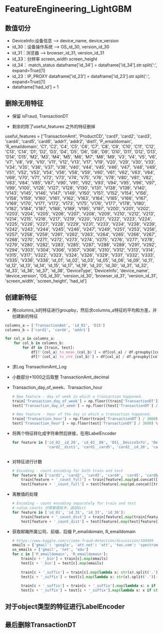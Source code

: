 # FeatureEngineering_LightGBM



## 数值切分

+ DeviceInfo:设备信息 -->  device_name, device_version
+ id_30：设备操作系统  -->  OS_id_30, version_id_30
+ id_31：浏览器  -->  browser_id_31, version_id_31
+ id_33：分辨率      screen_width      screen_height
+ id_34： match_status          dataframe['id_34'] = dataframe['id_34'].str.split(':', expand=True)[1]
+ id_23：IP_PROXY                   dataframe['id_23'] = dataframe['id_23'].str.split(':', expand=True)[1]
+ dataframe['had_id'] = 1

## 删除无用特征

+ 保留 isFraud, TransactionDT

+ 剩余的除了useful_features 之外的特征删掉

useful_features = ['TransactionAmt', 'ProductCD', 'card1', 'card2', 'card3', 'card4', 'card5', 'card6', 'addr1', 'addr2', 'dist1',
                   'P_emaildomain', 'R_emaildomain', 'C1', 'C2', 'C4', 'C5', 'C6', 'C7', 'C8', 'C9', 'C10', 'C11', 'C12', 'C13',
                   'C14', 'D1', 'D2', 'D3', 'D4', 'D5', 'D6', 'D8', 'D9', 'D10', 'D11', 'D12', 'D13', 'D14', 'D15', 'M2', 'M3',
                   'M4', 'M5', 'M6', 'M7', 'M8', 'M9', 'V3', 'V4', 'V5', 'V6', 'V7', 'V8', 'V9', 'V10', 'V11', 'V12', 'V13', 'V17',
                   'V19', 'V20', 'V29', 'V30', 'V33', 'V34', 'V35', 'V36', 'V37', 'V38', 'V40', 'V44', 'V45', 'V46', 'V47', 'V48',
                   'V49', 'V51', 'V52', 'V53', 'V54', 'V56', 'V58', 'V59', 'V60', 'V61', 'V62', 'V63', 'V64', 'V69', 'V70', 'V71',
                   'V72', 'V73', 'V74', 'V75', 'V76', 'V78', 'V80', 'V81', 'V82', 'V83', 'V84', 'V85', 'V87', 'V90', 'V91', 'V92',
                   'V93', 'V94', 'V95', 'V96', 'V97', 'V99', 'V100', 'V126', 'V127', 'V128', 'V130', 'V131', 'V138', 'V139', 'V140',
                   'V143', 'V145', 'V146', 'V147', 'V149', 'V150', 'V151', 'V152', 'V154', 'V156', 'V158', 'V159', 'V160', 'V161',
                   'V162', 'V163', 'V164', 'V165', 'V166', 'V167', 'V169', 'V170', 'V171', 'V172', 'V173', 'V175', 'V176', 'V177',
                   'V178', 'V180', 'V182', 'V184', 'V187', 'V188', 'V189', 'V195', 'V197', 'V200', 'V201', 'V202', 'V203', 'V204',
                   'V205', 'V206', 'V207', 'V208', 'V209', 'V210', 'V212', 'V213', 'V214', 'V215', 'V216', 'V217', 'V219', 'V220',
                   'V221', 'V222', 'V223', 'V224', 'V225', 'V226', 'V227', 'V228', 'V229', 'V231', 'V233', 'V234', 'V238', 'V239',
                   'V242', 'V243', 'V244', 'V245', 'V246', 'V247', 'V249', 'V251', 'V253', 'V256', 'V257', 'V258', 'V259', 'V261',
                   'V262', 'V263', 'V264', 'V265', 'V266', 'V267', 'V268', 'V270', 'V271', 'V272', 'V273', 'V274', 'V275', 'V276',
                   'V277', 'V278', 'V279', 'V280', 'V282', 'V283', 'V285', 'V287', 'V288', 'V289', 'V291', 'V292', 'V294', 'V303',
                   'V304', 'V306', 'V307', 'V308', 'V310', 'V312', 'V313', 'V314', 'V315', 'V317', 'V322', 'V323', 'V324', 'V326',
                   'V329', 'V331', 'V332', 'V333', 'V335', 'V336', 'V338', 'id_01', 'id_02', 'id_03', 'id_05', 'id_06', 'id_09',
                   'id_11', 'id_12', 'id_13', 'id_14', 'id_15', 'id_17', 'id_19', 'id_20', 'id_30', 'id_31', 'id_32', 'id_33',
                   'id_36', 'id_37', 'id_38', 'DeviceType', 'DeviceInfo', 'device_name', 'device_version', 'OS_id_30', 'version_id_30',
                   'browser_id_31', 'version_id_31', 'screen_width', 'screen_height', 'had_id']

## 创建新特征

+ 用columns_b的特征进行groupby，然后求columns_a特征的平均和方差，并创建新的特征

```python
columns_a = ['TransactionAmt', 'id_02', 'D15']
columns_b = ['card1', 'card4', 'addr1']

for col_a in columns_a:
    for col_b in columns_b:
        for df in [train, test]:
            df[f'{col_a}_to_mean_{col_b}'] = df[col_a] / df.groupby([col_b])[col_a].transform('mean')
            df[f'{col_a}_to_std_{col_b}'] = df[col_a] / df.groupby([col_b])[col_a].transform('std')
```



+ 求Log      TransactionAmt_Log

+ 小数部分*1000之后取整    TransactionAmt_decimal

+ Transaction_day_of_week、Transaction_hour

  ```python
  # New feature - day of week in which a transaction happened.
  train['Transaction_day_of_week'] = np.floor((train['TransactionDT'] / (3600 * 24) - 1) % 7)
  test['Transaction_day_of_week'] = np.floor((test['TransactionDT'] / (3600 * 24) - 1) % 7)
  
  # New feature - hour of the day in which a transaction happened.
  train['Transaction_hour'] = np.floor(train['TransactionDT'] / 3600) % 24
  test['Transaction_hour'] = np.floor(test['TransactionDT'] / 3600) % 24
  ```

+ 将两个特征转化成字符串然后拼接，在用LabelEncoder

  ```python
  for feature in ['id_02__id_20', 'id_02__D8', 'D11__DeviceInfo', 'DeviceInfo__P_emaildomain', 'P_emaildomain__C2', 
                  'card2__dist1', 'card1__card5', 'card2__id_20', 'card5__P_emaildomain', 'addr1__card1']:
      
  ```

  

+ 对特征进行计数

  ```python
  # Encoding - count encoding for both train and test
  for feature in ['card1', 'card2', 'card3', 'card4', 'card5', 'card6', 'id_36']:
      train[feature + '_count_full'] = train[feature].map(pd.concat([train[feature], test[feature]], ignore_index=True).value_counts(dropna=False))
      test[feature + '_count_full'] = test[feature].map(pd.concat([train[feature], test[feature]], ignore_index=True).value_counts(dropna=False))
  ```

  

+ 离散值的处理

  ```python
  # Encoding - count encoding separately for train and test
  # value_counts 对离散值技术，返回dict
  for feature in ['id_01', 'id_31', 'id_33', 'id_36']:
      train[feature + '_count_dist'] = train[feature].map(train[feature].value_counts(dropna=False))
      test[feature + '_count_dist'] = test[feature].map(test[feature].value_counts(dropna=False))
  ```

  

+ 获取邮箱所属公司、前缀、后缀          P_emaildomain, R_emaildomain

  ```python
  # https://www.kaggle.com/c/ieee-fraud-detection/discussion/100499
  emails = {'gmail': 'google', 'att.net': 'att', 'twc.com': 'spectrum', 'scranton.edu': 'other', 'optonline.net': 'other', 'hotmail.co.uk': 'microsoft', 'comcast.net': 'other', 'yahoo.com.mx': 'yahoo', 'yahoo.fr': 'yahoo', 'yahoo.es': 'yahoo', 'charter.net': 'spectrum', 'live.com': 'microsoft', 'aim.com': 'aol', 'hotmail.de': 'microsoft', 'centurylink.net': 'centurylink', 'gmail.com': 'google', 'me.com': 'apple', 'earthlink.net': 'other', 'gmx.de': 'other', 'web.de': 'other', 'cfl.rr.com': 'other', 'hotmail.com': 'microsoft', 'protonmail.com': 'other', 'hotmail.fr': 'microsoft', 'windstream.net': 'other', 'outlook.es': 'microsoft', 'yahoo.co.jp': 'yahoo', 'yahoo.de': 'yahoo', 'servicios-ta.com': 'other', 'netzero.net': 'other', 'suddenlink.net': 'other', 'roadrunner.com': 'other', 'sc.rr.com': 'other', 'live.fr': 'microsoft', 'verizon.net': 'yahoo', 'msn.com': 'microsoft', 'q.com': 'centurylink', 'prodigy.net.mx': 'att', 'frontier.com': 'yahoo', 'anonymous.com': 'other', 'rocketmail.com': 'yahoo', 'sbcglobal.net': 'att', 'frontiernet.net': 'yahoo', 'ymail.com': 'yahoo', 'outlook.com': 'microsoft', 'mail.com': 'other', 'bellsouth.net': 'other', 'embarqmail.com': 'centurylink', 'cableone.net': 'other', 'hotmail.es': 'microsoft', 'mac.com': 'apple', 'yahoo.co.uk': 'yahoo', 'netzero.com': 'other', 'yahoo.com': 'yahoo', 'live.com.mx': 'microsoft', 'ptd.net': 'other', 'cox.net': 'other', 'aol.com': 'aol', 'juno.com': 'other', 'icloud.com': 'apple'}
  us_emails = ['gmail', 'net', 'edu']
  for c in ['P_emaildomain', 'R_emaildomain']:
      train[c + '_bin'] = train[c].map(emails)
      test[c + '_bin'] = test[c].map(emails)
      
      train[c + '_suffix'] = train[c].map(lambda x: str(x).split('.')[-1])
      test[c + '_suffix'] = test[c].map(lambda x: str(x).split('.')[-1])
      
      train[c + '_suffix'] = train[c + '_suffix'].map(lambda x: x if str(x) not in us_emails else 'us')
      test[c + '_suffix'] = test[c + '_suffix'].map(lambda x: x if str(x) not in us_emails else 'us')
  ```

  

## 对于object类型的特征进行LabelEncoder

## 最后删除TransactionDT



